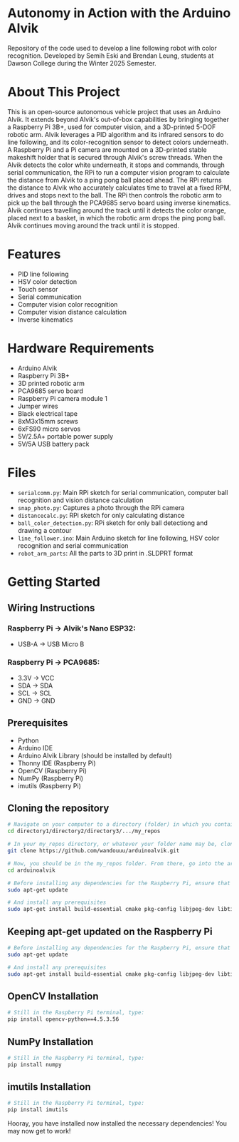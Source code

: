 # Autonomy in Action with the Arduino Alvik
Repository of the code used to develop a line following robot with color recognition. Developed by Semih Eski and Brendan Leung, students at Dawson College during the Winter 2025 Semester.
# About This Project
This is an open-source autonomous vehicle project that uses an Arduino Alvik. It extends beyond Alvik's out-of-box capabilities by bringing together a Raspberry Pi 3B+, used for computer vision, and a 3D-printed 5-DOF robotic arm. Alvik leverages a PID algorithm and its infrared sensors to do line following, and its color-recognition sensor to detect colors underneath. A Raspberry Pi and a Pi camera are mounted on a 3D-printed stable makeshift holder that is secured through Alvik's screw threads. When the Alvik detects the color white underneath, it stops and commands, through serial communication, the RPi to run a computer vision program to calculate the distance from Alvik to a ping pong ball placed ahead. The RPi returns the distance to Alvik who accurately calculates time to travel at a fixed RPM, drives and stops next to the ball. The RPi then controls the robotic arm to pick up the ball through the PCA9685 servo board using inverse kinematics. Alvik continues travelling around the track until it detects the color orange, placed next to a basket, in which the robotic arm drops the ping pong ball. Alvik continues moving around the track until it is stopped.
# Features
* PID line following
* HSV color detection
* Touch sensor
* Serial communication
* Computer vision color recognition
* Computer vision distance calculation
* Inverse kinematics
# Hardware Requirements
* Arduino Alvik
* Raspberry Pi 3B+
* 3D printed robotic arm
* PCA9685 servo board
* Raspberry Pi camera module 1
* Jumper wires
* Black electrical tape
* 8xM3x15mm screws
* 6xFS90 micro servos
* 5V/2.5A+ portable power supply
* 5V/5A USB battery pack
# Files
* `serialcomm.py`: Main RPi sketch for serial communication, computer ball recognition and vision distance calculation
* `snap_photo.py`: Captures a photo through the RPi camera
* `distancecalc.py`: RPi sketch for only calculating distance
* `ball_color_detection.py`: RPi sketch for only ball detectiong and drawing a contour
* `line_follower.ino`: Main Arduino sketch for line following, HSV color recognition and serial communication
* `robot_arm_parts`: All the parts to 3D print in .SLDPRT format
# Getting Started
## Wiring Instructions
### Raspberry Pi → Alvik's Nano ESP32: 
* USB-A → USB Micro B
### Raspberry Pi → PCA9685:
* 3.3V → VCC
* SDA → SDA
* SCL → SCL
* GND → GND
## Prerequisites
* Python
* Arduino IDE
* Arduino Alvik Library (should be installed by default)
* Thonny IDE (Raspberry Pi)
* OpenCV (Raspberry Pi)
* NumPy (Raspberry Pi)
* imutils (Raspberry Pi)
## Cloning the repository
```bash
# Navigate on your computer to a directory (folder) in which you contain your repositories
cd directory1/directory2/directory3/.../my_repos

# In your my_repos directory, or whatever your folder name may be, clone our GitHub repository by doing the following
git clone https://github.com/wandouuu/arduinoalvik.git

# Now, you should be in the my_repos folder. From there, go into the arduinoalvik directory to access the content
cd arduinoalvik

# Before installing any dependencies for the Raspberry Pi, ensure that the apt-get function is fully updated
sudo apt-get update

# And install any prerequisites
sudo apt-get install build-essential cmake pkg-config libjpeg-dev libtiff5-dev libjasper-dev libpng-dev libavcodec-dev libavformat-dev libswscale-dev libv4l-dev libxvidcore-dev libx264-dev libfontconfig1-dev libcairo2-dev libgdk-pixbuf2.0-dev libpango1.0-dev libgtk2.0-dev libgtk-3-dev libatlas-base-dev gfortran libhdf5-dev libhdf5-serial-dev libhdf5-103 python3-pyqt5 python3-dev -y


```
## Keeping apt-get updated on the Raspberry Pi
```bash
# Before installing any dependencies for the Raspberry Pi, ensure that the apt-get function is fully updated by writing the following into Raspberry Pi's terminal
sudo apt-get update

# And install any prerequisites
sudo apt-get install build-essential cmake pkg-config libjpeg-dev libtiff5-dev libjasper-dev libpng-dev libavcodec-dev libavformat-dev libswscale-dev libv4l-dev libxvidcore-dev libx264-dev libfontconfig1-dev libcairo2-dev libgdk-pixbuf2.0-dev libpango1.0-dev libgtk2.0-dev libgtk-3-dev libatlas-base-dev gfortran libhdf5-dev libhdf5-serial-dev libhdf5-103 python3-pyqt5 python3-dev -y
```
## OpenCV Installation
```bash
# Still in the Raspberry Pi terminal, type:
pip install opencv-python==4.5.3.56
```

## NumPy Installation
```bash
# Still in the Raspberry Pi terminal, type:
pip install numpy
```

## imutils Installation
```bash
# Still in the Raspberry Pi terminal, type:
pip install imutils
```
Hooray, you have installed now installed the necessary dependencies! You may now get to work!
